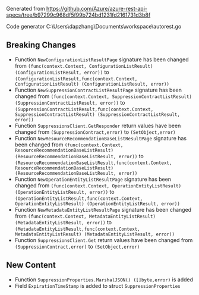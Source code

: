 
Generated from https://github.com/Azure/azure-rest-api-specs/tree/b97299c968df5f99b724bd1231fd2161731d3b8f

Code generator C:\Users\dapzhang\Documents\workspace\autorest.go

## Breaking Changes

- Function `NewConfigurationListResultPage` signature has been changed from `(func(context.Context, ConfigurationListResult) (ConfigurationListResult, error))` to `(ConfigurationListResult,func(context.Context, ConfigurationListResult) (ConfigurationListResult, error))`
- Function `NewSuppressionContractListResultPage` signature has been changed from `(func(context.Context, SuppressionContractListResult) (SuppressionContractListResult, error))` to `(SuppressionContractListResult,func(context.Context, SuppressionContractListResult) (SuppressionContractListResult, error))`
- Function `SuppressionsClient.GetResponder` return values have been changed from `(SuppressionContract,error)` to `(SetObject,error)`
- Function `NewResourceRecommendationBaseListResultPage` signature has been changed from `(func(context.Context, ResourceRecommendationBaseListResult) (ResourceRecommendationBaseListResult, error))` to `(ResourceRecommendationBaseListResult,func(context.Context, ResourceRecommendationBaseListResult) (ResourceRecommendationBaseListResult, error))`
- Function `NewOperationEntityListResultPage` signature has been changed from `(func(context.Context, OperationEntityListResult) (OperationEntityListResult, error))` to `(OperationEntityListResult,func(context.Context, OperationEntityListResult) (OperationEntityListResult, error))`
- Function `NewMetadataEntityListResultPage` signature has been changed from `(func(context.Context, MetadataEntityListResult) (MetadataEntityListResult, error))` to `(MetadataEntityListResult,func(context.Context, MetadataEntityListResult) (MetadataEntityListResult, error))`
- Function `SuppressionsClient.Get` return values have been changed from `(SuppressionContract,error)` to `(SetObject,error)`

## New Content

- Function `SuppressionProperties.MarshalJSON() ([]byte,error)` is added
- Field `ExpirationTimeStamp` is added to struct `SuppressionProperties`

